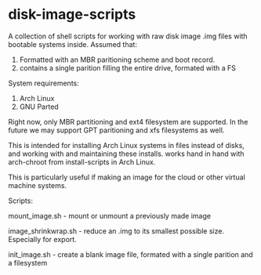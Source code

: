 # disk-image-scripts
A collection of shell scripts for working with raw disk image .img files with
bootable systems inside. Assumed that:
1. Formatted with an MBR paritioning scheme and boot record.
2. contains a single parition filling the entire drive, formated with a FS

System requirements:
1. Arch Linux
2. GNU Parted

Right now, only MBR partitioning and ext4 filesystem are supported. In the
future we may support GPT paritioning and xfs filesystems as well.

This is intended for installing Arch Linux systems in files instead of disks,
and working with and maintaining these installs. works hand in hand with
arch-chroot from install-scripts in Arch Linux.

This is particularly useful if making an image for the cloud or other virtual
machine systems.

Scripts:

mount_image.sh - mount or unmount a previously made image

image_shrinkwrap.sh - reduce an .img to its smallest possible size. Especially
for export.

init_image.sh - create a blank image file, formated with a single parition and a
filesystem

